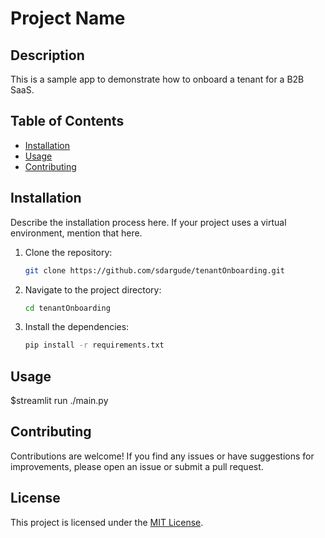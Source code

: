 # Project Name

## Description
This is a sample app to demonstrate how to onboard a tenant for a B2B SaaS. 

## Table of Contents

- [Installation](#installation)
- [Usage](#usage)
- [Contributing](#contributing)



## Installation

Describe the installation process here. If your project uses a virtual environment, mention that here.
1. Clone the repository:

    ```bash
    git clone https://github.com/sdargude/tenantOnboarding.git
    ```

2. Navigate to the project directory:

    ```bash
    cd tenantOnboarding
    ```

3. Install the dependencies:

    ```bash
    pip install -r requirements.txt
    ```
## Usage  
$streamlit run ./main.py   


## Contributing
Contributions are welcome! If you find any issues or have suggestions for improvements, please open an issue or submit a pull request.

## License
This project is licensed under the [MIT License](LICENSE).


